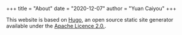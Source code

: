 +++
title = "About"
date = "2020-12-07"
author = "Yuan Caiyou"
+++

This website is based on [Hugo](https://github.com/gohugoio),
an open source static site generator available under the [Apache Licence 2.0.](https://github.com/gohugoio/hugo/blob/master/LICENSE).



